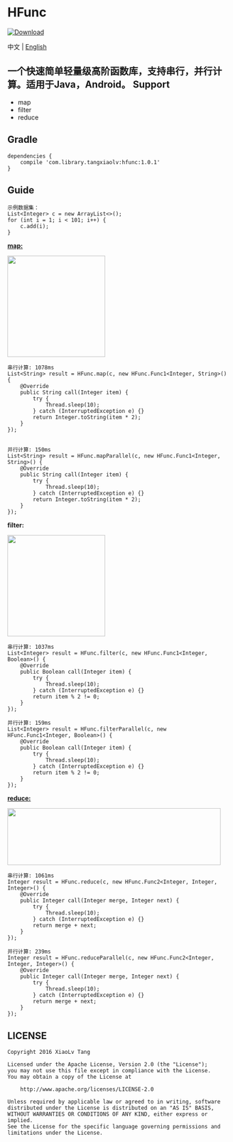 # HFunc
[ ![Download](https://api.bintray.com/packages/tangxiaolv/maven/hfunc/images/download.svg) ](https://bintray.com/tangxiaolv/maven/hfunc/_latestVersion)

中文 | [English](https://github.com/TangXiaoLv/HFunc/blob/master/README.md) 

一个快速简单轻量级高阶函数库，支持串行，并行计算。适用于Java，Android。
Support
---
+ map
+ filter
+ reduce

Gradle
---
    dependencies {
        compile 'com.library.tangxiaolv:hfunc:1.0.1'
    }


Guide
---
	示例数据集：
    List<Integer> c = new ArrayList<>();
    for (int i = 1; i < 101; i++) {
        c.add(i);
    }

[**map:**](https://research.google.com/archive/mapreduce.html)

<img src="img/1.png" height= "228" width="220">

```
串行计算: 1078ms
List<String> result = HFunc.map(c, new HFunc.Func1<Integer, String>() {
    @Override
    public String call(Integer item) {
        try {
            Thread.sleep(10);
        } catch (InterruptedException e) {}
        return Integer.toString(item * 2);
    }
});


并行计算: 150ms
List<String> result = HFunc.mapParallel(c, new HFunc.Func1<Integer, String>() {
    @Override
    public String call(Integer item) {
        try {
            Thread.sleep(10);
        } catch (InterruptedException e) {}
        return Integer.toString(item * 2);
    }
});
```

**filter:**

<img src="img/3.png" height= "228" width="220">

```
串行计算: 1037ms
List<Integer> result = HFunc.filter(c, new HFunc.Func1<Integer, Boolean>() {
    @Override
    public Boolean call(Integer item) {
        try {
            Thread.sleep(10);
        } catch (InterruptedException e) {}
        return item % 2 != 0;
    }
});
   
并行计算: 159ms
List<Integer> result = HFunc.filterParallel(c, new HFunc.Func1<Integer, Boolean>() {
    @Override
    public Boolean call(Integer item) {
        try {
            Thread.sleep(10);
        } catch (InterruptedException e) {}
        return item % 2 != 0;
    }
});
```

[**reduce:**](https://research.google.com/archive/mapreduce.html)

<img src="img/2.png" height= "128" width="480">

```
串行计算: 1061ms
Integer result = HFunc.reduce(c, new HFunc.Func2<Integer, Integer, Integer>() {
    @Override
    public Integer call(Integer merge, Integer next) {
        try {
            Thread.sleep(10);
        } catch (InterruptedException e) {}
        return merge + next;
    }
});

并行计算: 239ms
Integer result = HFunc.reduceParallel(c, new HFunc.Func2<Integer, Integer, Integer>() {
    @Override
    public Integer call(Integer merge, Integer next) {
        try {
            Thread.sleep(10);
        } catch (InterruptedException e) {}
        return merge + next;
    }
});
```

LICENSE
---

    Copyright 2016 XiaoLv Tang

    Licensed under the Apache License, Version 2.0 (the "License");
    you may not use this file except in compliance with the License.
    You may obtain a copy of the License at

        http://www.apache.org/licenses/LICENSE-2.0

    Unless required by applicable law or agreed to in writing, software
    distributed under the License is distributed on an "AS IS" BASIS,
    WITHOUT WARRANTIES OR CONDITIONS OF ANY KIND, either express or implied.
    See the License for the specific language governing permissions and
    limitations under the License.
